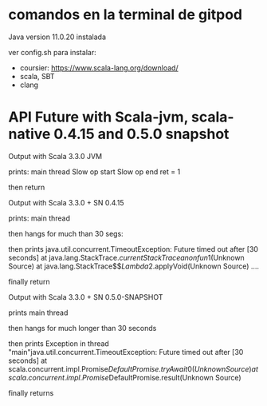 # comandos en la terminal de gitpod

Java
version 11.0.20 instalada

ver config.sh para instalar:
- coursier: https://www.scala-lang.org/download/
- scala, SBT
- clang

# API Future with Scala-jvm, scala-native 0.4.15 and 0.5.0 snapshot

Output with Scala 3.3.0 JVM

prints:
    main thread
    Slow op start
    Slow op end
    ret = 1

then return

Output with Scala 3.3.0 + SN 0.4.15

prints:
    main thread

then hangs for much than 30 segs:

then prints
    java.util.concurrent.TimeoutException: Future timed out after [30 seconds]
            at java.lang.StackTrace$.currentStackTrace$$anonfun$1(Unknown Source)
            at java.lang.StackTrace$$$Lambda$2.applyVoid(Unknown Source)
            ....

finally return

Output with Scala 3.3.0 + SN 0.5.0-SNAPSHOT

prints
    main thread

then hangs for much longer than 30 seconds

then prints
Exception in thread "main"java.util.concurrent.TimeoutException: Future timed out after [30 seconds]
        at scala.concurrent.impl.Promise$DefaultPromise.tryAwait0(Unknown Source)
        at scala.concurrent.impl.Promise$DefaultPromise.result(Unknown Source)

finally returns


